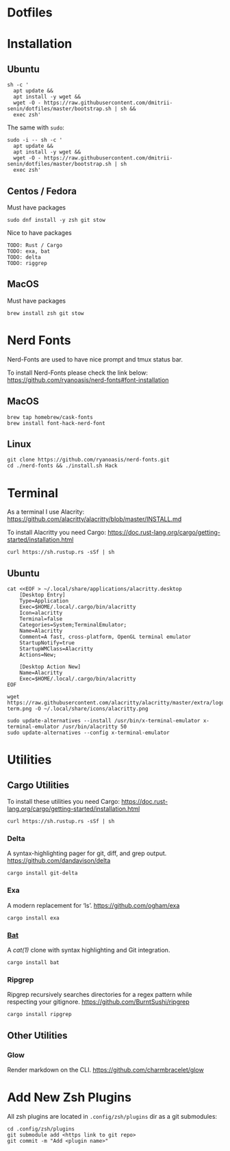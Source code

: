 # Dotfiles

# Installation

## Ubuntu

```
sh -c '
  apt update &&
  apt install -y wget &&
  wget -O - https://raw.githubusercontent.com/dmitrii-senin/dotfiles/master/bootstrap.sh | sh &&
  exec zsh'
```

The same with `sudo`:
```
sudo -i -- sh -c '
  apt update &&
  apt install -y wget &&
  wget -O - https://raw.githubusercontent.com/dmitrii-senin/dotfiles/master/bootstrap.sh | sh
  exec zsh'
```

## Centos / Fedora

Must have packages
```
sudo dnf install -y zsh git stow
```

Nice to have packages
```
TODO: Rust / Cargo
TODO: exa, bat
TODO: delta
TODO: riggrep
```

## MacOS

Must have packages
```
brew install zsh git stow
```

# Nerd Fonts

Nerd-Fonts are used to have nice prompt and tmux status bar.

To install Nerd-Fonts please check the link below:
https://github.com/ryanoasis/nerd-fonts#font-installation

## MacOS
```
brew tap homebrew/cask-fonts
brew install font-hack-nerd-font
```

## Linux
```
git clone https://github.com/ryanoasis/nerd-fonts.git
cd ./nerd-fonts && ./install.sh Hack
```

# Terminal

As a terminal I use Alacrity:
https://github.com/alacritty/alacritty/blob/master/INSTALL.md

To install Alacritty you need Cargo:
https://doc.rust-lang.org/cargo/getting-started/installation.html
```
curl https://sh.rustup.rs -sSf | sh
```

## Ubuntu
```
cat <<EOF > ~/.local/share/applications/alacritty.desktop
    [Desktop Entry]
    Type=Application
    Exec=$HOME/.local/.cargo/bin/alacritty
    Icon=alacritty
    Terminal=false
    Categories=System;TerminalEmulator;
    Name=Alacritty
    Comment=A fast, cross-platform, OpenGL terminal emulator
    StartupNotify=true
    StartupWMClass=Alacritty
    Actions=New;

    [Desktop Action New]
    Name=Alacritty
    Exec=$HOME/.local/.cargo/bin/alacritty
EOF

wget https://raw.githubusercontent.com/alacritty/alacritty/master/extra/logo/compat/alacritty-term.png -O ~/.local/share/icons/alacritty.png

sudo update-alternatives --install /usr/bin/x-terminal-emulator x-terminal-emulator /usr/bin/alacritty 50
sudo update-alternatives --config x-terminal-emulator
```

# Utilities

## Cargo Utilities

To install these utilities you need Cargo:
https://doc.rust-lang.org/cargo/getting-started/installation.html
```
curl https://sh.rustup.rs -sSf | sh
```

### Delta
A syntax-highlighting pager for git, diff, and grep output.
https://github.com/dandavison/delta
```
cargo install git-delta
```

### Exa
A modern replacement for ‘ls’.
https://github.com/ogham/exa
```
cargo install exa
```

### [Bat](https://github.com/sharkdp/bat)
A _cat(1)_ clone with syntax highlighting and Git integration.
```
cargo install bat
```

### Ripgrep
Ripgrep recursively searches directories for a regex pattern while respecting your gitignore.
https://github.com/BurntSushi/ripgrep
```
cargo install ripgrep
```

## Other Utilities

### Glow
Render markdown on the CLI.
https://github.com/charmbracelet/glow


# Add New Zsh Plugins

All zsh plugins are located in `.config/zsh/plugins` dir as a git submodules:
```
cd .config/zsh/plugins
git submodule add <https link to git repo>
git commit -m "Add <plugin name>"
```
